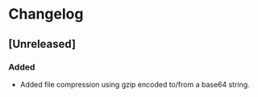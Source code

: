 # Changelog

## [Unreleased]

### Added

- Added file compression using gzip encoded to/from a base64 string.
